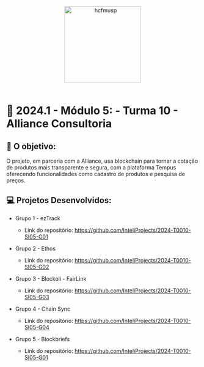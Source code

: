 <div align="center">

<img src="https://github.com/InteliProjects/2024-T0010-SI05/assets/123901342/489208f3-5d7b-41cd-b7e9-c93f29b51136" alt="hcfmusp" width="200"/>
</div>

<br>

# 🙋 2024.1 - Módulo 5:  - Turma 10 - Alliance Consultoria

## 🎯 O objetivo:

O projeto, em parceria com a Alliance, usa blockchain para tornar a cotação de produtos mais transparente e segura, com a plataforma Tempus oferecendo funcionalidades como cadastro de produtos e pesquisa de preços.


## 💻 Projetos Desenvolvidos: 

- Grupo 1 - ezTrack
  - Link do repositório: https://github.com/InteliProjects/2024-T0010-SI05-G01

- Grupo 2 - Ethos
  - Link do repositório: https://github.com/InteliProjects/2024-T0010-SI05-G02

- Grupo 3 - Blockoli - FairLink
  - Link do repositório: https://github.com/InteliProjects/2024-T0010-SI05-G03

- Grupo 4 - Chain Sync
  - Link do repositório: https://github.com/InteliProjects/2024-T0010-SI05-G04

- Grupo 5 - Blockbriefs
  - Link do repositório: https://github.com/InteliProjects/2024-T0010-SI05-G01
